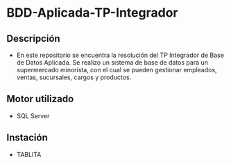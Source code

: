 # BDD-Aplicada-TP-Integrador
## Descripción
- En este repositorio se encuentra la resolución del TP Integrador de Base de Datos Aplicada. Se realizo un sistema de base de datos para un supermercado minorista, con el cual se pueden gestionar empleados, ventas, sucursales, cargos y productos.

## Motor utilizado
- SQL Server

## Instación

- TABLITA
